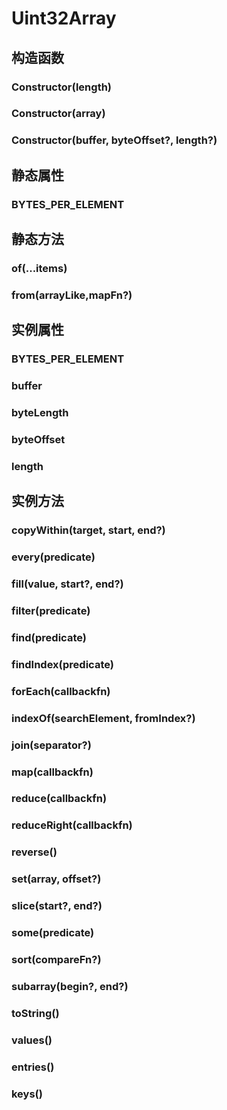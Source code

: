 # Uint32Array


## 构造函数


### Constructor(length)

<!-- UTSJSON.Uint32Array.Constructor.description -->

<!-- UTSJSON.Uint32Array.Constructor.param -->

<!-- UTSJSON.Uint32Array.Constructor.returnValue -->

<!-- UTSJSON.Uint32Array.Constructor.compatibility -->

<!-- UTSJSON.Uint32Array.Constructor.tutorial -->

### Constructor(array)

<!-- UTSJSON.Uint32Array.Constructor_1.description -->

<!-- UTSJSON.Uint32Array.Constructor_1.param -->

<!-- UTSJSON.Uint32Array.Constructor_1.returnValue -->

<!-- UTSJSON.Uint32Array.Constructor_1.compatibility -->

<!-- UTSJSON.Uint32Array.Constructor_1.tutorial -->

### Constructor(buffer, byteOffset?, length?)

<!-- UTSJSON.Uint32Array.Constructor_2.description -->

<!-- UTSJSON.Uint32Array.Constructor_2.param -->

<!-- UTSJSON.Uint32Array.Constructor_2.returnValue -->

<!-- UTSJSON.Uint32Array.Constructor_2.compatibility -->

<!-- UTSJSON.Uint32Array.Constructor_2.tutorial -->


## 静态属性


### BYTES_PER_ELEMENT

<!-- UTSJSON.Uint32Array.BYTES_PER_ELEMENT.description -->

<!-- UTSJSON.Uint32Array.BYTES_PER_ELEMENT.param -->

<!-- UTSJSON.Uint32Array.BYTES_PER_ELEMENT.returnValue -->

<!-- UTSJSON.Uint32Array.BYTES_PER_ELEMENT.compatibility -->

<!-- UTSJSON.Uint32Array.BYTES_PER_ELEMENT.tutorial -->


## 静态方法


### of(...items)

<!-- UTSJSON.Uint32Array.of.description -->

<!-- UTSJSON.Uint32Array.of.param -->

<!-- UTSJSON.Uint32Array.of.returnValue -->

<!-- UTSJSON.Uint32Array.of.compatibility -->

<!-- UTSJSON.Uint32Array.of.tutorial -->

### from(arrayLike,mapFn?)

<!-- UTSJSON.Uint32Array.from.description -->

<!-- UTSJSON.Uint32Array.from.param -->

<!-- UTSJSON.Uint32Array.from.returnValue -->

<!-- UTSJSON.Uint32Array.from.compatibility -->

<!-- UTSJSON.Uint32Array.from.tutorial -->


## 实例属性


### BYTES_PER_ELEMENT

<!-- UTSJSON.Uint32Array.BYTES_PER_ELEMENT.description -->

<!-- UTSJSON.Uint32Array.BYTES_PER_ELEMENT.param -->

<!-- UTSJSON.Uint32Array.BYTES_PER_ELEMENT.returnValue -->

<!-- UTSJSON.Uint32Array.BYTES_PER_ELEMENT.compatibility -->

<!-- UTSJSON.Uint32Array.BYTES_PER_ELEMENT.tutorial -->

### buffer

<!-- UTSJSON.Uint32Array.buffer.description -->

<!-- UTSJSON.Uint32Array.buffer.param -->

<!-- UTSJSON.Uint32Array.buffer.returnValue -->

<!-- UTSJSON.Uint32Array.buffer.compatibility -->

<!-- UTSJSON.Uint32Array.buffer.tutorial -->

### byteLength

<!-- UTSJSON.Uint32Array.byteLength.description -->

<!-- UTSJSON.Uint32Array.byteLength.param -->

<!-- UTSJSON.Uint32Array.byteLength.returnValue -->

<!-- UTSJSON.Uint32Array.byteLength.compatibility -->

<!-- UTSJSON.Uint32Array.byteLength.tutorial -->

### byteOffset

<!-- UTSJSON.Uint32Array.byteOffset.description -->

<!-- UTSJSON.Uint32Array.byteOffset.param -->

<!-- UTSJSON.Uint32Array.byteOffset.returnValue -->

<!-- UTSJSON.Uint32Array.byteOffset.compatibility -->

<!-- UTSJSON.Uint32Array.byteOffset.tutorial -->

### length

<!-- UTSJSON.Uint32Array.length.description -->

<!-- UTSJSON.Uint32Array.length.param -->

<!-- UTSJSON.Uint32Array.length.returnValue -->

<!-- UTSJSON.Uint32Array.length.compatibility -->

<!-- UTSJSON.Uint32Array.length.tutorial -->



## 实例方法


### copyWithin(target, start, end?)

<!-- UTSJSON.Uint32Array.copyWithin.description -->

<!-- UTSJSON.Uint32Array.copyWithin.param -->

<!-- UTSJSON.Uint32Array.copyWithin.returnValue -->

<!-- UTSJSON.Uint32Array.copyWithin.compatibility -->

<!-- UTSJSON.Uint32Array.copyWithin.tutorial -->

### every(predicate)

<!-- UTSJSON.Uint32Array.every.description -->

<!-- UTSJSON.Uint32Array.every.param -->

<!-- UTSJSON.Uint32Array.every.returnValue -->

<!-- UTSJSON.Uint32Array.every.compatibility -->

<!-- UTSJSON.Uint32Array.every.tutorial -->

### fill(value, start?, end?)

<!-- UTSJSON.Uint32Array.fill.description -->

<!-- UTSJSON.Uint32Array.fill.param -->

<!-- UTSJSON.Uint32Array.fill.returnValue -->

<!-- UTSJSON.Uint32Array.fill.compatibility -->

<!-- UTSJSON.Uint32Array.fill.tutorial -->

### filter(predicate)

<!-- UTSJSON.Uint32Array.filter.description -->

<!-- UTSJSON.Uint32Array.filter.param -->

<!-- UTSJSON.Uint32Array.filter.returnValue -->

<!-- UTSJSON.Uint32Array.filter.compatibility -->

<!-- UTSJSON.Uint32Array.filter.tutorial -->

### find(predicate)

<!-- UTSJSON.Uint32Array.find.description -->

<!-- UTSJSON.Uint32Array.find.param -->

<!-- UTSJSON.Uint32Array.find.returnValue -->

<!-- UTSJSON.Uint32Array.find.compatibility -->

<!-- UTSJSON.Uint32Array.find.tutorial -->

### findIndex(predicate)

<!-- UTSJSON.Uint32Array.findIndex.description -->

<!-- UTSJSON.Uint32Array.findIndex.param -->

<!-- UTSJSON.Uint32Array.findIndex.returnValue -->

<!-- UTSJSON.Uint32Array.findIndex.compatibility -->

<!-- UTSJSON.Uint32Array.findIndex.tutorial -->

### forEach(callbackfn)

<!-- UTSJSON.Uint32Array.forEach.description -->

<!-- UTSJSON.Uint32Array.forEach.param -->

<!-- UTSJSON.Uint32Array.forEach.returnValue -->

<!-- UTSJSON.Uint32Array.forEach.compatibility -->

<!-- UTSJSON.Uint32Array.forEach.tutorial -->

### indexOf(searchElement, fromIndex?)

<!-- UTSJSON.Uint32Array.indexOf.description -->

<!-- UTSJSON.Uint32Array.indexOf.param -->

<!-- UTSJSON.Uint32Array.indexOf.returnValue -->

<!-- UTSJSON.Uint32Array.indexOf.compatibility -->

<!-- UTSJSON.Uint32Array.indexOf.tutorial -->

### join(separator?)

<!-- UTSJSON.Uint32Array.join.description -->

<!-- UTSJSON.Uint32Array.join.param -->

<!-- UTSJSON.Uint32Array.join.returnValue -->

<!-- UTSJSON.Uint32Array.join.compatibility -->

<!-- UTSJSON.Uint32Array.join.tutorial -->

### map(callbackfn)

<!-- UTSJSON.Uint32Array.map.description -->

<!-- UTSJSON.Uint32Array.map.param -->

<!-- UTSJSON.Uint32Array.map.returnValue -->

<!-- UTSJSON.Uint32Array.map.compatibility -->

<!-- UTSJSON.Uint32Array.map.tutorial -->

### reduce(callbackfn)

<!-- UTSJSON.Uint32Array.reduce.description -->

<!-- UTSJSON.Uint32Array.reduce.param -->

<!-- UTSJSON.Uint32Array.reduce.returnValue -->

<!-- UTSJSON.Uint32Array.reduce.compatibility -->

<!-- UTSJSON.Uint32Array.reduce.tutorial -->

### reduceRight(callbackfn)

<!-- UTSJSON.Uint32Array.reduceRight.description -->

<!-- UTSJSON.Uint32Array.reduceRight.param -->

<!-- UTSJSON.Uint32Array.reduceRight.returnValue -->

<!-- UTSJSON.Uint32Array.reduceRight.compatibility -->

<!-- UTSJSON.Uint32Array.reduceRight.tutorial -->

### reverse()

<!-- UTSJSON.Uint32Array.reverse.description -->

<!-- UTSJSON.Uint32Array.reverse.param -->

<!-- UTSJSON.Uint32Array.reverse.returnValue -->

<!-- UTSJSON.Uint32Array.reverse.compatibility -->

<!-- UTSJSON.Uint32Array.reverse.tutorial -->

### set(array, offset?)

<!-- UTSJSON.Uint32Array.set.description -->

<!-- UTSJSON.Uint32Array.set.param -->

<!-- UTSJSON.Uint32Array.set.returnValue -->

<!-- UTSJSON.Uint32Array.set.compatibility -->

<!-- UTSJSON.Uint32Array.set.tutorial -->

### slice(start?, end?)

<!-- UTSJSON.Uint32Array.slice.description -->

<!-- UTSJSON.Uint32Array.slice.param -->

<!-- UTSJSON.Uint32Array.slice.returnValue -->

<!-- UTSJSON.Uint32Array.slice.compatibility -->

<!-- UTSJSON.Uint32Array.slice.tutorial -->

### some(predicate)

<!-- UTSJSON.Uint32Array.some.description -->

<!-- UTSJSON.Uint32Array.some.param -->

<!-- UTSJSON.Uint32Array.some.returnValue -->

<!-- UTSJSON.Uint32Array.some.compatibility -->

<!-- UTSJSON.Uint32Array.some.tutorial -->

### sort(compareFn?)

<!-- UTSJSON.Uint32Array.sort.description -->

<!-- UTSJSON.Uint32Array.sort.param -->

<!-- UTSJSON.Uint32Array.sort.returnValue -->

<!-- UTSJSON.Uint32Array.sort.compatibility -->

<!-- UTSJSON.Uint32Array.sort.tutorial -->

### subarray(begin?, end?)

<!-- UTSJSON.Uint32Array.subarray.description -->

<!-- UTSJSON.Uint32Array.subarray.param -->

<!-- UTSJSON.Uint32Array.subarray.returnValue -->

<!-- UTSJSON.Uint32Array.subarray.compatibility -->

<!-- UTSJSON.Uint32Array.subarray.tutorial -->

### toString()

<!-- UTSJSON.Uint32Array.toString.description -->

<!-- UTSJSON.Uint32Array.toString.param -->

<!-- UTSJSON.Uint32Array.toString.returnValue -->

<!-- UTSJSON.Uint32Array.toString.compatibility -->

<!-- UTSJSON.Uint32Array.toString.tutorial -->

### values()

<!-- UTSJSON.Uint32Array.values.description -->

<!-- UTSJSON.Uint32Array.values.param -->

<!-- UTSJSON.Uint32Array.values.returnValue -->

<!-- UTSJSON.Uint32Array.values.compatibility -->

<!-- UTSJSON.Uint32Array.values.tutorial -->

### entries()

<!-- UTSJSON.Uint32Array.entries.description -->

<!-- UTSJSON.Uint32Array.entries.param -->

<!-- UTSJSON.Uint32Array.entries.returnValue -->

<!-- UTSJSON.Uint32Array.entries.compatibility -->

<!-- UTSJSON.Uint32Array.entries.tutorial -->

### keys()

<!-- UTSJSON.Uint32Array.keys.description -->

<!-- UTSJSON.Uint32Array.keys.param -->

<!-- UTSJSON.Uint32Array.keys.returnValue -->

<!-- UTSJSON.Uint32Array.keys.compatibility -->

<!-- UTSJSON.Uint32Array.keys.tutorial -->


